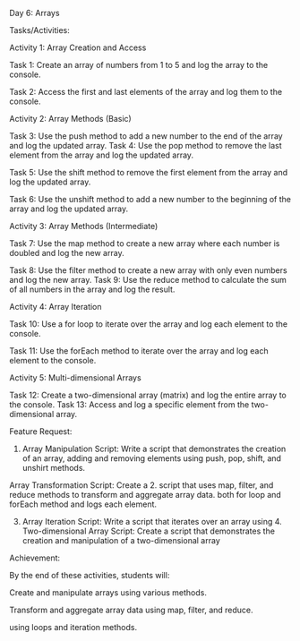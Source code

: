 Day 6: Arrays

Tasks/Activities:

Activity 1: Array Creation and Access

Task 1: Create an array of numbers from 1 to 5 and log the array to the console.

Task 2: Access the first and last elements of the array and log them to the console.

Activity 2: Array Methods (Basic)

Task 3: Use the push method to add a new number to the end of the array and log the updated array. Task 4: Use the pop method to remove the last element from the array and log the updated array.

Task 5: Use the shift method to remove the first element from the array and log the updated array.

Task 6: Use the unshift method to add a new number to the beginning of the array and log the updated array.

Activity 3: Array Methods (Intermediate)

Task 7: Use the map method to create a new array where each number is doubled and log the new array.

Task 8: Use the filter method to create a new array with only even numbers and log the new array. Task 9: Use the reduce method to calculate the sum of all numbers in the array and log the result.

Activity 4: Array Iteration

Task 10: Use a for loop to iterate over the array and log each element to the console.

Task 11: Use the forEach method to iterate over the array and log each element to the console.

Activity 5: Multi-dimensional Arrays

Task 12: Create a two-dimensional array (matrix) and log the entire array to the console. Task 13: Access and log a specific element from the two-dimensional array.

Feature Request:

1. Array Manipulation Script: Write a script that demonstrates the creation of an array, adding and removing elements using push, pop, shift, and unshirt methods.

Array Transformation Script: Create a 2. script that uses map, filter, and reduce methods to transform and aggregate array data. both for loop and forEach method and logs each element.

3. Array Iteration Script: Write a script that iterates over an array using 4. Two-dimensional Array Script: Create a script that demonstrates the creation and manipulation of a two-dimensional array

Achievement:

By the end of these activities, students will:

Create and manipulate arrays using various methods.

Transform and aggregate array data using map, filter, and reduce.

using loops and iteration methods.
